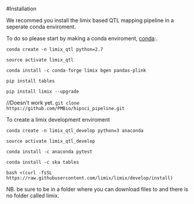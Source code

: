 #Installation

We recommed you install the limix based QTL mapping pipeline in a seperate conda enviroment.

To do so please start by making a conda enviroment, [conda](https://conda.io/docs/index.html):.

`conda create -n limix_qtl python=2.7`

`source activate limix_qtl`

`conda install -c conda-forge limix bgen pandas-plink`

`pip install tables`

`pip install limix --upgrade`



//Doesn't work yet.
`git clone https://github.com/PMBio/hipsci_pipeline.git`


To create a limix development enviroment

`conda create -n limix_qtl_develop python=3 anaconda`

`source activate limix_qtl_develop`

`conda install -c anaconda pytest`

`conda install -c ska tables`

`bash <(curl -fsSL https://raw.githubusercontent.com/limix/limix/develop/install)`

NB. be sure to be in a folder where you can download files to and there is no folder called limix.
